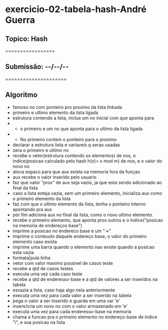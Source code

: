# exercicio-02-tabela-hash-André Guerra
## Topico: Hash
=================
## Submissão: --/--/--
=====================
## Algoritmo
* famoso no com ponteiro pro proximo da lista linkada
* primeiro e ultimo elemento da lista ligada
* estrutura contendo a lista, inclue um no inicial com que aponta para 
* * o primeiro e um no que aponta para o ultimo da lista ligada
* * No primeiro contem o ponteiro para o proximo
* declarar a estrutura lista e variaveis q serao usadas
* zera o primeiro e ultimo no
* recebe o vetor(estrutura contendo os elementos) de nos, o indice(posicao calculado pelo hash h(x)= x mod m) de nos, e o valor do novo no
* aloca espaco para que aux exista na memoria fora da funçao
* aux recebe o valor inserido pelo usuario
* faz que valor "prox" de aux seja vazio, ja que esta sendo adicionado ao final da lista
* caso a lista esteja vazia, sem um primeiro elemento, inicializa aux como o primeiro elemento da lista
* faz com que o ultimo elemento da lista, tenha o ponteiro interno apontando pra aux
* por fim adiciona aux no final da lista, como o novo ultimo elemento.
* recebe o primeiro elemento, que aponta pros outros e o indice("posicao na memoria de endereços base")
* imprime a posicao no endereco base e um "->"
* imprime o conteudo daquele endereço base, o valor do primeiro elemento caso exista
* imprime uma barra quando o elemento nao existe quando a posicao esta vazia
* formata|pula linha
* vetor com valor maximo possivel de casos teste 
* recebe a qtd de casos testes
* executa uma vez cada caso teste
* recebe a qtd de enderesso-base e a qtd de valores a ser inseridos na tabela
* esvazia a lista, caso haja algo nela anteriormente
* executa uma vez para cada valor a ser inserido na tabela
* pega o valor a ser inserido e guarda em uma var 'e'
* insere/cria um novo no com o valor armazenado em 'e'
* executa uma vez para cada enderesso-base na memoria
* chama a funcao pra o primeiro elemento no endereço-base de indice "i", e sua posicao na lista
